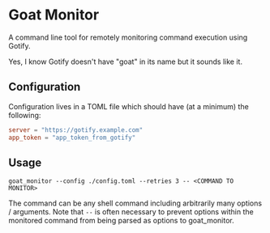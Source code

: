 # Goat Monitor

A command line tool for remotely monitoring command execution using Gotify.

Yes, I know Gotify doesn't have "goat" in its name but it sounds like it.

## Configuration

Configuration lives in a TOML file which should have (at a minimum) the following:

```toml
server = "https://gotify.example.com"
app_token = "app_token_from_gotify"

```

## Usage

```
goat_monitor --config ./config.toml --retries 3 -- <COMMAND TO MONITOR>
```

The command can be any shell command including arbitrarily many options / arguments.
Note that `--` is often necessary to prevent options within the monitored command from being parsed as options to goat_monitor.